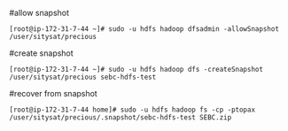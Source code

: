 #allow snapshot

```
[root@ip-172-31-7-44 ~]# sudo -u hdfs hadoop dfsadmin -allowSnapshot /user/sitysat/precious
```

#create snapshot
```
[root@ip-172-31-7-44 ~]# sudo -u hdfs hadoop dfs -createSnapshot /user/sitysat/precious sebc-hdfs-test
```

#recover from snapshot
```
[root@ip-172-31-7-44 home]# sudo -u hdfs hadoop fs -cp -ptopax /user/sitysat/precious/.snapshot/sebc-hdfs-test SEBC.zip
```
